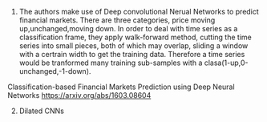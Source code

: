 1. The authors make use of Deep convolutional Nerual Networks to predict financial markets.
There are three categories, price moving up,unchanged,moving down. In order to deal with time series  as a classification 
frame, they apply walk-forward method, cutting the time series into small pieces, both of which may overlap, 
sliding a window with a certrain width to get the training data. Therefore  a time series would be tranformed many training 
sub-samples with a clasa(1-up,0-unchanged,-1-down).

Classification-based Financial Markets Prediction using Deep Neural Networks
https://arxiv.org/abs/1603.08604

2. Dilated CNNs
